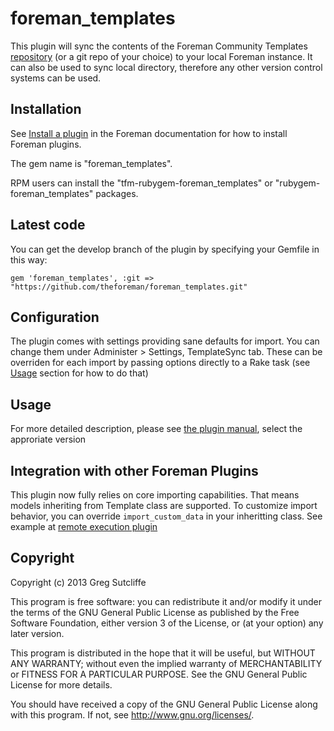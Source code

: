 # foreman\_templates

This plugin will sync the contents of the Foreman Community Templates
[repository](https://github.com/theforeman/community-templates/) (or a git repo
of your choice) to your local Foreman instance. It can also be used to sync
local directory, therefore any other version control systems can be used.

## Installation

See [Install a plugin](http://theforeman.org/manuals/latest/index.html#6.1InstallaPlugin) in the 
Foreman documentation for how to install Foreman plugins.

The gem name is "foreman_templates".

RPM users can install the "tfm-rubygem-foreman_templates" or "rubygem-foreman_templates" packages.

## Latest code

You can get the develop branch of the plugin by specifying your Gemfile in this way:

    gem 'foreman_templates', :git => "https://github.com/theforeman/foreman_templates.git"

## Configuration

The plugin comes with settings providing sane defaults for import. You can change them under Administer > Settings, TemplateSync tab.
These can be overriden for each import by passing options directly to a Rake task (see [Usage](https://github.com/theforeman/foreman_templates#usage) section for how to do that)

## Usage

For more detailed description, please see [the plugin manual](https://www.theforeman.org/plugins/foreman_templates/), select the approriate version

## Integration with other Foreman Plugins

This plugin now fully relies on core importing capabilities. That means models inheriting from Template class are supported. To customize import behavior,
you can override `import_custom_data` in your inheritting class. See example at [remote execution plugin](https://github.com/theforeman/foreman_remote_execution/blob/v1.5.3/app/models/job_template.rb#L201-L217)

## Copyright

Copyright (c) 2013 Greg Sutcliffe

This program is free software: you can redistribute it and/or modify
it under the terms of the GNU General Public License as published by
the Free Software Foundation, either version 3 of the License, or
(at your option) any later version.

This program is distributed in the hope that it will be useful,
but WITHOUT ANY WARRANTY; without even the implied warranty of
MERCHANTABILITY or FITNESS FOR A PARTICULAR PURPOSE.  See the
GNU General Public License for more details.

You should have received a copy of the GNU General Public License
along with this program.  If not, see <http://www.gnu.org/licenses/>.
